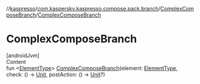 //[kaspresso](../../index.md)/[com.kaspersky.kaspresso.compose.pack.branch](../index.md)/[ComplexComposeBranch](index.md)/[ComplexComposeBranch](-complex-compose-branch.md)



# ComplexComposeBranch  
[androidJvm]  
Content  
fun <[ElementType](index.md)> [ComplexComposeBranch](-complex-compose-branch.md)(element: [ElementType](index.md), check: () -> [Unit](https://kotlinlang.org/api/latest/jvm/stdlib/kotlin/-unit/index.html), postAction: () -> [Unit](https://kotlinlang.org/api/latest/jvm/stdlib/kotlin/-unit/index.html)?)  



